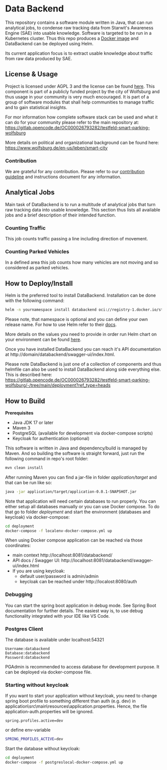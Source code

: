 # Data Backend
This repository contains a software module written in Java, that can run analytical jobs, to condense raw tracking data from Starwit's Awareness Engine (SAE) into usable knowledge. Software is targeted to be run in a Kubernetes cluster. Thus this repo produces a [Docker image](https://hub.docker.com/repository/docker/starwitorg/databackend/general) and DataBackend can be deployed using Helm.

Its current application focus is to extract usable knowledge about traffic from raw data produced by SAE.

## License & Usage
Project is licensed under AGPL 3 and the license can be found [here](LICENSE). This component is part of a publicly funded project by the city of Wolfsburg and thus usage in your community is very much encouraged. It is part of a group of software modules that shall help communities to manage traffic and to gain statistical insights. 

For mor information how complete software stack can be used and what it can do for your community please refer to the main repository at: https://gitlab.opencode.de/OC000026793282/testfeld-smart-parking-wolfsburg 

More details on political and organizational background can be found here: https://www.wolfsburg.de/en-us/leben/smart-city

### Contribution
We are grateful for any contribution. Please refer to our [contribution guideline](CONTRIBUTING.md) and instructions document for any information.

## Analytical Jobs
Main task of DataBackend is to run a multitude of analytical jobs that turn raw tracking data into usable knowledge. This section thus lists all available jobs and a brief description of their intended function.

### Counting Traffic
This job counts traffic passing a line including direction of movement.

### Counting Parked Vehicles
In a defined area this job counts how many vehicles are not moving and so considered as parked vehicles.

## How to Deploy/Install
Helm is the preferred tool to install DataBackend. Installation can be done with the following command:

```bash
helm -n yournamespace install databackend oci://registry-1.docker.io/starwitorg/databackend -f yourvalues.yaml
```

Please note, that namespace is optional and you can define your own release name. For how to use Helm refer to their [docs](https://helm.sh/docs/intro/using_helm/).

More details on the values you need to provide in order run Helm chart on your environment can be found [here](deployment/helm/databackend/Readme.md).

Once you have installed DataBackend you can reach it's API documentation at http://domain/databackend/swagger-ui/index.html.

Please note DataBackend is just one of a collection of components and thus helmfile can also be used to install DataBackend along side everything else. This is described here: https://gitlab.opencode.de/OC000026793282/testfeld-smart-parking-wolfsburg/-/tree/main/deployment?ref_type=heads

## How to Build

__Prerequisites__ 

* Java JDK 17 or later
* Maven 3
* PostgreSQL (available for development via docker-compose scripts)
* Keycloak for authentication (optional)

This software is written in Java and dependency/build is managed by Maven. And so building the software is straight forward, just run the following command in repo's root folder:

```bash
mvn clean install
```

After running Maven you can find a jar-file in folder _application/target_ and that can be run like so:

```bash
java -jar application/target/application-0.0.1-SNAPSHOT.jar
```

Note that application will need certain databases to run properly. You can either setup all databases manually or you can use Docker compose. To do that go to folder _deployment_ and start the environment (databases and keycloak) via docker-compose:

```bash
cd deployment
docker-compose -f localenv-docker-compose.yml up
```

When using Docker compose application can be reached via those coordinates:

* main context http://localhost:8081/databackend/
* API docs / Swagger UI: http://localhost:8081/databackend/swagger-ui/index.html
* If you are using keycloak:
    * default user/password is admin/admin
    * keycloak can be reached under http://localost:8080/auth

### Debugging

You can start the spring boot application in debug mode. See Spring Boot documentation for further details. The easiest way is, to use debug functionality integrated with your IDE like VS Code.

### Postgres Client

The database is available under localhost:54321

```
Username:databackend
Database:databackend
Password:databackend
```
PGAdmin is recommended to access database for development purpose. It can be deployed via docker-compose file.

### Starting without keycloak

If you want to start your application without keycloak, you need to change spring boot profile to something different than auth (e.g. dev) in application\src\main\resources\application.properties. Hence, the file application-auth.properties will be ignored.

```properties
spring.profiles.active=dev
```

or define env-variable

```bash
SPRING_PROFILES_ACTIVE=dev
```

Start the database without keycloak:

```bash
cd deployment
docker-compose -f postgreslocal-docker-compose.yml up
```
